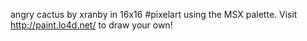 angry cactus by xranby in 16x16 #pixelart using the MSX palette. Visit http://paint.lo4d.net/ to draw your own! 